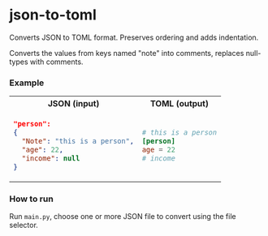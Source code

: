 # json-to-toml
Converts JSON to TOML format. Preserves ordering and adds indentation.

Converts the values from keys named "note" into comments, replaces null-types with comments.
### Example
<table>
<tr>
<th> JSON (input) </th>
<th> TOML (output) </th>
</tr>
<tr>
<td>

```json
"person":
{
  "Note": "this is a person",
  "age": 22,
  "income": null
}

```

</td>
<td>

```toml
# this is a person
[person]
age = 22
# income
```

</td>
</tr>
</table>

### How to run
Run `main.py`, choose one or more JSON file to convert using the file selector.
